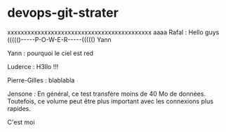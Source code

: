 # devops-git-strater
xxxxxxxxxxxxxxxxxxxxxxxxxxxxxxxxxxxxxxxxxxx
aaaa
Rafal : Hello guys             ((((()-----P-O-W-E-R-----((((() Yann

Yann : pourquoi le ciel est red

Luderce : H3llo !!!

Pierre-Gilles : blablabla

Jensone : En général, ce test transfère moins de 40 Mo de données. Toutefois, ce volume peut être plus important avec les connexions plus rapides.

C'est moi
